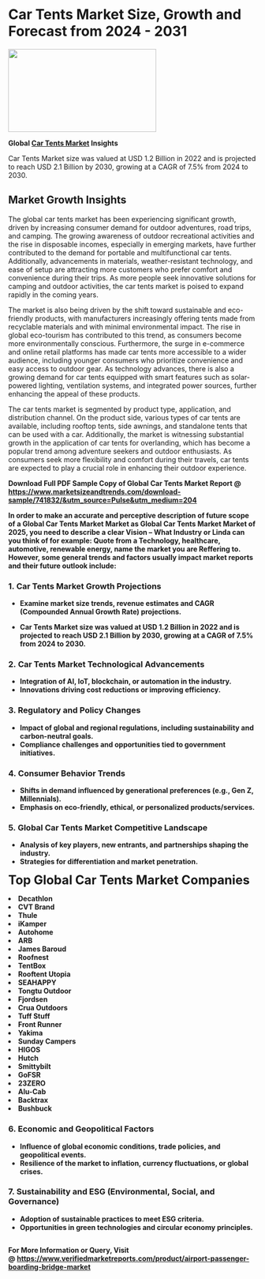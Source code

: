 <H1>Car Tents Market Size, Growth and Forecast from 2024 - 2031</H1><img class="aligncenter size-medium wp-image-584254" src="https://thirdeyenews.in/wp-content/uploads/2024/09/Global-Market-Research-300x168.jpeg" alt="" width="300" height="168" /><p><strong>Global&nbsp;<a href="https://www.marketsizeandtrends.com/download-sample/741832/&amp;utm_source=Pulse&amp;utm_medium=204">Car Tents Market</a> Insights</strong></p><p>Car Tents Market size was valued at USD 1.2 Billion in 2022 and is projected to reach USD 2.1 Billion by 2030, growing at a CAGR of 7.5% from 2024 to 2030.</p><p><h2>Market Growth Insights</h2> <p>The global car tents market has been experiencing significant growth, driven by increasing consumer demand for outdoor adventures, road trips, and camping. The growing awareness of outdoor recreational activities and the rise in disposable incomes, especially in emerging markets, have further contributed to the demand for portable and multifunctional car tents. Additionally, advancements in materials, weather-resistant technology, and ease of setup are attracting more customers who prefer comfort and convenience during their trips. As more people seek innovative solutions for camping and outdoor activities, the car tents market is poised to expand rapidly in the coming years.</p> <p><strong></strong></p> <p>The market is also being driven by the shift toward sustainable and eco-friendly products, with manufacturers increasingly offering tents made from recyclable materials and with minimal environmental impact. The rise in global eco-tourism has contributed to this trend, as consumers become more environmentally conscious. Furthermore, the surge in e-commerce and online retail platforms has made car tents more accessible to a wider audience, including younger consumers who prioritize convenience and easy access to outdoor gear. As technology advances, there is also a growing demand for car tents equipped with smart features such as solar-powered lighting, ventilation systems, and integrated power sources, further enhancing the appeal of these products.</p> <p>The car tents market is segmented by product type, application, and distribution channel. On the product side, various types of car tents are available, including rooftop tents, side awnings, and standalone tents that can be used with a car. Additionally, the market is witnessing substantial growth in the application of car tents for overlanding, which has become a popular trend among adventure seekers and outdoor enthusiasts. As consumers seek more flexibility and comfort during their travels, car tents are expected to play a crucial role in enhancing their outdoor experience.</p> <p><strong></p><p><span class=""><strong>Download Full PDF Sample Copy of Global Car Tents Market Report</strong> @ <a href="https://www.marketsizeandtrends.com/download-sample/741832/&amp;utm_source=Pulse&amp;utm_medium=204" target="_blank">https://www.marketsizeandtrends.com/download-sample/741832/&amp;utm_source=Pulse&amp;utm_medium=204</a></span></p><p>In order to make an accurate and perceptive description of future scope of a Global&nbsp;Car Tents Market Market as Global&nbsp;Car Tents Market Market of 2025, you need to describe a clear Vision &ndash; What Industry or Linda can you think of for example: Quote from a Technology, healthcare, automotive, renewable energy, name the market you are Reffering to. However, some general trends and factors usually impact market reports and their future outlook include:</p><h3>1.&nbsp;<strong>Car Tents Market Growth Projections</strong></h3><ul><li>Examine market size trends, revenue estimates and CAGR (Compounded Annual Growth Rate) projections.</li><li><p>Car Tents Market size was valued at USD 1.2 Billion in 2022 and is projected to reach USD 2.1 Billion by 2030, growing at a CAGR of 7.5% from 2024 to 2030.</p></li></ul><h3>2.&nbsp;<strong>Car Tents Market Technological Advancements</strong></h3><ul><li>Integration of AI, IoT, blockchain, or automation in the industry.</li><li>Innovations driving cost reductions or improving efficiency.</li></ul><h3>3.&nbsp;<strong>Regulatory and Policy Changes</strong></h3><ul><li>Impact of global and regional regulations, including sustainability and carbon-neutral goals.</li><li>Compliance challenges and opportunities tied to government initiatives.</li></ul><h3>4.&nbsp;<strong>Consumer Behavior Trends</strong></h3><ul><li>Shifts in demand influenced by generational preferences (e.g., Gen Z, Millennials).</li><li>Emphasis on eco-friendly, ethical, or personalized products/services.</li></ul><h3>5.&nbsp;<strong>Global Car Tents Market Competitive Landscape</strong></h3><ul><li>Analysis of key players, new entrants, and partnerships shaping the industry.</li><li>Strategies for differentiation and market penetration.</li></ul><p data-pm-slice="1 1 []"><span style="color: inherit; font-family: inherit; font-size: 25px;">Top Global Car Tents Market Companies</span></p><div class="" data-test-id=""><p><li>Decathlon</li><li> CVT Brand</li><li> Thule</li><li> iKamper</li><li> Autohome</li><li> ARB</li><li> James Baroud</li><li> Roofnest</li><li> TentBox</li><li> Rooftent Utopia</li><li> SEAHAPPY</li><li> Tongtu Outdoor</li><li> Fjordsen</li><li> Crua Outdoors</li><li> Tuff Stuff</li><li> Front Runner</li><li> Yakima</li><li> Sunday Campers</li><li> HIGOS</li><li> Hutch</li><li> Smittybilt</li><li> GoFSR</li><li> 23ZERO</li><li> Alu-Cab</li><li> Backtrax</li><li> Bushbuck</li></p></div><h3>6.&nbsp;<strong>Economic and Geopolitical Factors</strong></h3><ul><li>Influence of global economic conditions, trade policies, and geopolitical events.</li><li>Resilience of the market to inflation, currency fluctuations, or global crises.</li></ul><h3>7.&nbsp;<strong>Sustainability and ESG (Environmental, Social, and Governance)</strong></h3><ul><li>Adoption of sustainable practices to meet ESG criteria.</li><li>Opportunities in green technologies and circular economy principles.</li></ul><h2><strong style="font-size: 14px;">For More Information or Query, Visit @&nbsp;</strong><a style="background-color: #ffffff; font-size: 14px;" href="https://www.marketsizeandtrends.com/report/car-tents-market/" target="_blank">https://www.verifiedmarketreports.com/product/airport-passenger-boarding-bridge-market</a></h2>
